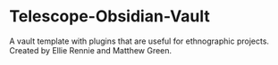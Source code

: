 # Telescope-Obsidian-Vault
A vault template with plugins that are useful for ethnographic projects. Created by Ellie Rennie and Matthew Green. 
